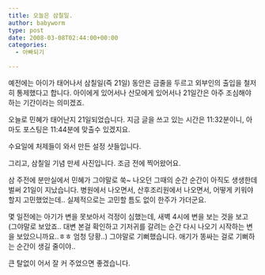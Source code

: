 ```yaml
---
title: 오늘은 삼칠일.
author: babyworm
type: post
date: 2008-03-08T02:44:00+00:00
categories:
  - 아빠되기

---
```

예전에는 아이가 태어나서 삼칠일(즉 21일) 동안은 금줄을 두르고 외부인의 출입을 철저히 통제했다고 합니다. 아이에게 있어서나 산모에게 있어서나 21일간은 아주 조심해야 하는 기간이라는 의미겠죠.

오늘로 민혜가 태어난지 21일되었습니다. 지금 글을 쓰고 있는 시간은 11:32분이니, 아마도 포스팅은 11:44분에 맞출수 있겠지요.

수요일에 처제들이 와서 만든 설정 샷들입니다.

그리고, 삼칠일 기념 만세 사진입니다. 조금 전에 찍어왔어요.

삼 주전에 분만실에서 민혜가 그야말로 쑥~ 나오던 그때의 순간 순간이 아직도 생생한데 벌써 21일이 지났습니다. 병원에서 나오면서, 산후조리원에서 나오면서, 어떻게 키워야 할지 고민했었는데.. 실제적으로는 고민할 틈도 없이 한주가 가더군요.

몇 일전에는 아기가 변을 못보아서 걱정이 심했는데, 새벽 4시에 변을 보는 것을 보고 (그야말로 보았죠.. 대변 본걸 확인하고 기저귀를 갈려는 순간 다시 나오기 시작하는 변을 보았으니까요..ㅎㅎ 엄청 당황..) 그야말로 기뻐했습니다. 애기가 똥싸는 걸로 기뻐하는 순간이 생길 줄이야..

큰 탈없이 어서 잘 커 주었으면 좋겠습니다.